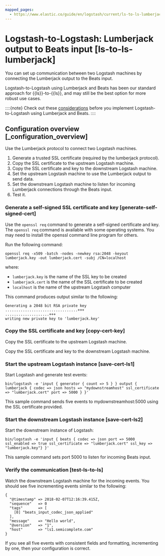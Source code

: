 ```yaml
---
mapped_pages:
  - https://www.elastic.co/guide/en/logstash/current/ls-to-ls-lumberjack.html
---
```


# Logstash-to-Logstash: Lumberjack output to Beats input [ls-to-ls-lumberjack]

You can set up communication between two Logstash machines by connecting the Lumberjack output to the Beats input.

Logstash-to-Logstash using Lumberjack and Beats has been our standard approach for {{ls}}-to-{{ls}}, and may still be the best option for more robust use cases.

::::{note}
Check out these [considerations](/reference/logstash-to-logstash-communications.md#lumberjack-considerations) before you implement Logstash-to-Logstash using Lumberjack and Beats.
::::


## Configuration overview [_configuration_overview]

Use the Lumberjack protocol to connect two Logstash machines.

1. Generate a trusted SSL certificate (required by the lumberjack protocol).
2. Copy the SSL certificate to the upstream Logstash machine.
3. Copy the SSL certificate and key to the downstream Logstash machine.
4. Set the upstream Logstash machine to use the Lumberjack output to send data.
5. Set the downstream Logstash machine to listen for incoming Lumberjack connections through the Beats input.
6. Test it.

### Generate a self-signed SSL certificate and key [generate-self-signed-cert]

Use the `openssl req` command to generate a self-signed certificate and key. The `openssl req` command is available with some operating systems. You may need to install the openssl command line program for others.

Run the following command:

```shell
openssl req -x509 -batch -nodes -newkey rsa:2048 -keyout lumberjack.key -out lumberjack.cert -subj /CN=localhost
```

where:

* `lumberjack.key` is the name of the SSL key to be created
* `lumberjack.cert` is the name of the SSL certificate to be created
* `localhost` is the name of the upstream Logstash computer

This command produces output similar to the following:

```shell
Generating a 2048 bit RSA private key
.................................+++
....................+++
writing new private key to 'lumberjack.key'
```


### Copy the SSL certificate and key [copy-cert-key]

Copy the SSL certificate to the upstream Logstash machine.

Copy the SSL certificate and key to the downstream Logstash machine.


### Start the upstream Logstash instance [save-cert-ls1]

Start Logstash and generate test events:

```shell
bin/logstash -e 'input { generator { count => 5 } } output { lumberjack { codec => json hosts => "mydownstreamhost" ssl_certificate => "lumberjack.cert" port => 5000 } }'
```

This sample command sends five events to mydownstreamhost:5000 using the SSL certificate provided.


### Start the downstream Logstash instance [save-cert-ls2]

Start the downstream instance of Logstash:

```shell
bin/logstash -e 'input { beats { codec => json port => 5000 ssl_enabled => true ssl_certificate => "lumberjack.cert" ssl_key => "lumberjack.key"} }'
```

This sample command sets port 5000 to listen for incoming Beats input.


### Verify the communication [test-ls-to-ls]

Watch the downstream Logstash machine for the incoming events. You should see five incrementing events similar to the following:

```shell
{
  "@timestamp" => 2018-02-07T12:16:39.415Z,
  "sequence"   => 0
  "tags"       => [
    [0] "beats_input_codec_json_applied"
  ],
  "message"    => "Hello world",
  "@version"   => "1",
  "host"       => "ls1.semicomplete.com"
}
```

If you see all five events with consistent fields and formatting, incrementing by one, then your configuration is correct.



